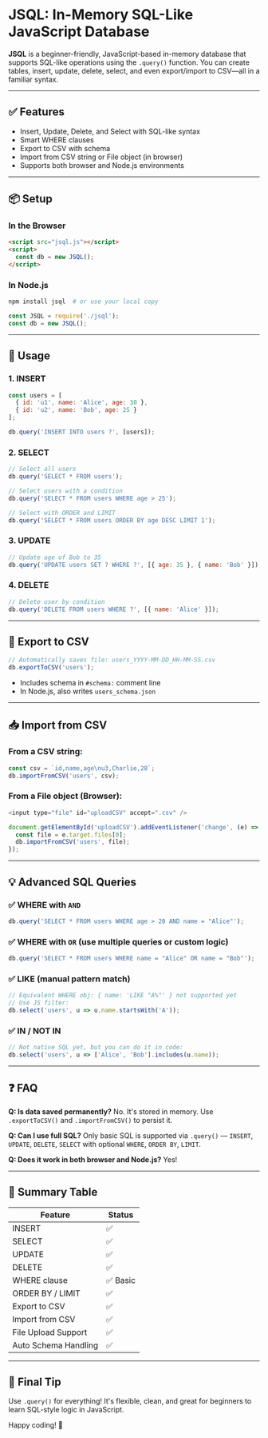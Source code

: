 # JSQL: In-Memory SQL-Like JavaScript Database

**JSQL** is a beginner-friendly, JavaScript-based in-memory database that supports SQL-like operations using the `.query()` function. You can create tables, insert, update, delete, select, and even export/import to CSV—all in a familiar syntax.

---

## ✅ Features

* Insert, Update, Delete, and Select with SQL-like syntax
* Smart WHERE clauses
* Export to CSV with schema
* Import from CSV string or File object (in browser)
* Supports both browser and Node.js environments

---

## 📦 Setup

### In the Browser

```html
<script src="jsql.js"></script>
<script>
  const db = new JSQL();
</script>
```

### In Node.js

```bash
npm install jsql  # or use your local copy
```

```js
const JSQL = require('./jsql');
const db = new JSQL();
```

---

## 📘 Usage

### 1. INSERT

```js
const users = [
  { id: 'u1', name: 'Alice', age: 30 },
  { id: 'u2', name: 'Bob', age: 25 }
];

db.query('INSERT INTO users ?', [users]);
```

### 2. SELECT

```js
// Select all users
db.query('SELECT * FROM users');

// Select users with a condition
db.query('SELECT * FROM users WHERE age > 25');

// Select with ORDER and LIMIT
db.query('SELECT * FROM users ORDER BY age DESC LIMIT 1');
```

### 3. UPDATE

```js
// Update age of Bob to 35
db.query('UPDATE users SET ? WHERE ?', [{ age: 35 }, { name: 'Bob' }]);
```

### 4. DELETE

```js
// Delete user by condition
db.query('DELETE FROM users WHERE ?', [{ name: 'Alice' }]);
```

---

## 💾 Export to CSV

```js
// Automatically saves file: users_YYYY-MM-DD_HH-MM-SS.csv
db.exportToCSV('users');
```

* Includes schema in `#schema:` comment line
* In Node.js, also writes `users_schema.json`

---

## 📥 Import from CSV

### From a CSV string:

```js
const csv = `id,name,age\nu3,Charlie,28`;
db.importFromCSV('users', csv);
```

### From a File object (Browser):

```js
<input type="file" id="uploadCSV" accept=".csv" />
```

```js
document.getElementById('uploadCSV').addEventListener('change', (e) => {
  const file = e.target.files[0];
  db.importFromCSV('users', file);
});
```

---

## 💡 Advanced SQL Queries

### ✅ WHERE with `AND`

```js
db.query('SELECT * FROM users WHERE age > 20 AND name = "Alice"');
```

### ✅ WHERE with `OR` (use multiple queries or custom logic)

```js
db.query('SELECT * FROM users WHERE name = "Alice" OR name = "Bob"');
```

### ✅ LIKE (manual pattern match)

```js
// Equivalent WHERE obj: { name: 'LIKE "A%"' } not supported yet
// Use JS filter:
db.select('users', u => u.name.startsWith('A'));
```

### ✅ IN / NOT IN

```js
// Not native SQL yet, but you can do it in code:
db.select('users', u => ['Alice', 'Bob'].includes(u.name));
```

---

## ❓ FAQ

**Q: Is data saved permanently?**
No. It's stored in memory. Use `.exportToCSV()` and `.importFromCSV()` to persist it.

**Q: Can I use full SQL?**
Only basic SQL is supported via `.query()` — `INSERT`, `UPDATE`, `DELETE`, `SELECT` with optional `WHERE`, `ORDER BY`, `LIMIT`.

**Q: Does it work in both browser and Node.js?**
Yes!

---

## 📌 Summary Table

| Feature              | Status  |
| -------------------- | ------- |
| INSERT               | ✅       |
| SELECT               | ✅       |
| UPDATE               | ✅       |
| DELETE               | ✅       |
| WHERE clause         | ✅ Basic |
| ORDER BY / LIMIT     | ✅       |
| Export to CSV        | ✅       |
| Import from CSV      | ✅       |
| File Upload Support  | ✅       |
| Auto Schema Handling | ✅       |

---

## 🧠 Final Tip

Use `.query()` for everything! It's flexible, clean, and great for beginners to learn SQL-style logic in JavaScript.

Happy coding! 🎉
